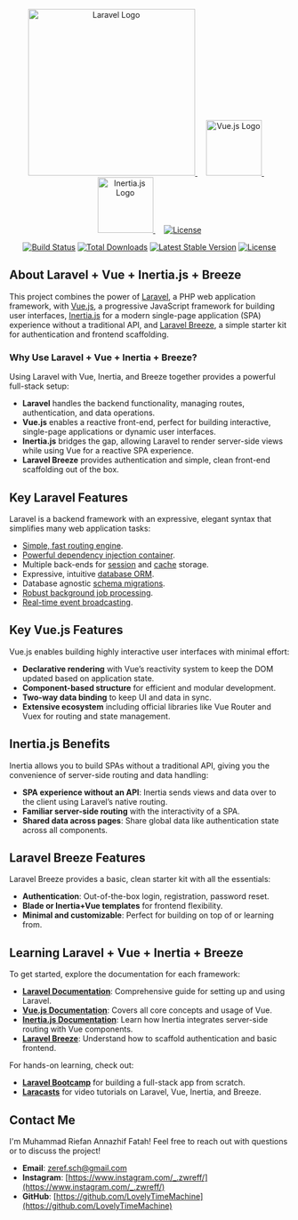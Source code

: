 <p align="center">
  <a href="https://laravel.com" target="_blank">
    <img src="https://raw.githubusercontent.com/laravel/art/master/logo-lockup/5%20SVG/2%20CMYK/1%20Full%20Color/laravel-logolockup-cmyk-red.svg" width="300" alt="Laravel Logo">
  </a>
  &nbsp;&nbsp;&nbsp;
  <a href="https://vuejs.org" target="_blank">
    <img src="https://vuejs.org/images/logo.png" width="100" alt="Vue.js Logo">
  </a>
  &nbsp;&nbsp;&nbsp;
  <a href="https://inertiajs.com" target="_blank">
    <img src="https://avatars.githubusercontent.com/u/52368357?s=200&v=4" width="100" alt="Inertia.js Logo">
  </a>
      &nbsp;&nbsp;&nbsp;
     <a href="https://packagist.org/packages/laravel/framework"><img src="https://img.shields.io/packagist/l/laravel/framework" alt="License"></a>
</p>

<p align="center">
  <a href="https://github.com/laravel/framework/actions"><img src="https://github.com/laravel/framework/workflows/tests/badge.svg" alt="Build Status"></a>
  <a href="https://packagist.org/packages/laravel/framework"><img src="https://img.shields.io/packagist/dt/laravel/framework" alt="Total Downloads"></a>
  <a href="https://packagist.org/packages/laravel/framework"><img src="https://img.shields.io/packagist/v/laravel/framework" alt="Latest Stable Version"></a>
  <a href="https://packagist.org/packages/laravel/framework"><img src="https://img.shields.io/packagist/l/laravel/framework" alt="License"></a>
</p>

## About Laravel + Vue + Inertia.js + Breeze

This project combines the power of [Laravel](https://laravel.com), a PHP web application framework, with [Vue.js](https://vuejs.org/), a progressive JavaScript framework for building user interfaces, [Inertia.js](https://inertiajs.com/) for a modern single-page application (SPA) experience without a traditional API, and [Laravel Breeze](https://laravel.com/docs/8.x/starter-kits#breeze), a simple starter kit for authentication and frontend scaffolding.

### Why Use Laravel + Vue + Inertia + Breeze?

Using Laravel with Vue, Inertia, and Breeze together provides a powerful full-stack setup:

- **Laravel** handles the backend functionality, managing routes, authentication, and data operations.
- **Vue.js** enables a reactive front-end, perfect for building interactive, single-page applications or dynamic user interfaces.
- **Inertia.js** bridges the gap, allowing Laravel to render server-side views while using Vue for a reactive SPA experience.
- **Laravel Breeze** provides authentication and simple, clean front-end scaffolding out of the box.

## Key Laravel Features

Laravel is a backend framework with an expressive, elegant syntax that simplifies many web application tasks:

- [Simple, fast routing engine](https://laravel.com/docs/routing).
- [Powerful dependency injection container](https://laravel.com/docs/container).
- Multiple back-ends for [session](https://laravel.com/docs/session) and [cache](https://laravel.com/docs/cache) storage.
- Expressive, intuitive [database ORM](https://laravel.com/docs/eloquent).
- Database agnostic [schema migrations](https://laravel.com/docs/migrations).
- [Robust background job processing](https://laravel.com/docs/queues).
- [Real-time event broadcasting](https://laravel.com/docs/broadcasting).

## Key Vue.js Features

Vue.js enables building highly interactive user interfaces with minimal effort:

- **Declarative rendering** with Vue’s reactivity system to keep the DOM updated based on application state.
- **Component-based structure** for efficient and modular development.
- **Two-way data binding** to keep UI and data in sync.
- **Extensive ecosystem** including official libraries like Vue Router and Vuex for routing and state management.

## Inertia.js Benefits

Inertia allows you to build SPAs without a traditional API, giving you the convenience of server-side routing and data handling:

- **SPA experience without an API**: Inertia sends views and data over to the client using Laravel’s native routing.
- **Familiar server-side routing** with the interactivity of a SPA.
- **Shared data across pages**: Share global data like authentication state across all components.

## Laravel Breeze Features

Laravel Breeze provides a basic, clean starter kit with all the essentials:

- **Authentication**: Out-of-the-box login, registration, password reset.
- **Blade or Inertia+Vue templates** for frontend flexibility.
- **Minimal and customizable**: Perfect for building on top of or learning from.

## Learning Laravel + Vue + Inertia + Breeze

To get started, explore the documentation for each framework:

- **[Laravel Documentation](https://laravel.com/docs)**: Comprehensive guide for setting up and using Laravel.
- **[Vue.js Documentation](https://vuejs.org/guide/)**: Covers all core concepts and usage of Vue.
- **[Inertia.js Documentation](https://inertiajs.com/)**: Learn how Inertia integrates server-side routing with Vue components.
- **[Laravel Breeze](https://laravel.com/docs/starter-kits#breeze)**: Understand how to scaffold authentication and basic frontend.

For hands-on learning, check out:

- **[Laravel Bootcamp](https://bootcamp.laravel.com)** for building a full-stack app from scratch.
- **[Laracasts](https://laracasts.com)** for video tutorials on Laravel, Vue, Inertia, and Breeze.

## Contact Me

I'm Muhammad Riefan Annazhif Fatah! Feel free to reach out with questions or to discuss the project!

- **Email**: [zeref.sch@gmail.com](mailto:zeref.sch@gmail.com)
- **Instagram**: [https://www.instagram.com/_.zwreff/](https://www.instagram.com/_.zwreff/)
- **GitHub**: [https://github.com/LovelyTimeMachine](https://github.com/LovelyTimeMachine)
